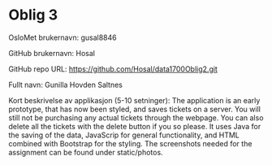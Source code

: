 Oblig 3
=======
OsloMet brukernavn: gusal8846

GitHub brukernavn: Hosal

GitHub repo URL: https://github.com/Hosal/data1700Oblig2.git

Fullt navn: Gunilla Hovden Saltnes

Kort beskrivelse av applikasjon (5-10 setninger):
The application is an early prototype, that has now been styled, and saves
tickets on a server. You will still not be purchasing any actual tickets
through the webpage. You can also delete all the tickets with the delete button
if you so please. It uses Java for the saving of the data, JavaScrip for general
functionality, and HTML combined with Bootstrap for the styling. The
screenshots needed for the assignment can be found under static/photos.